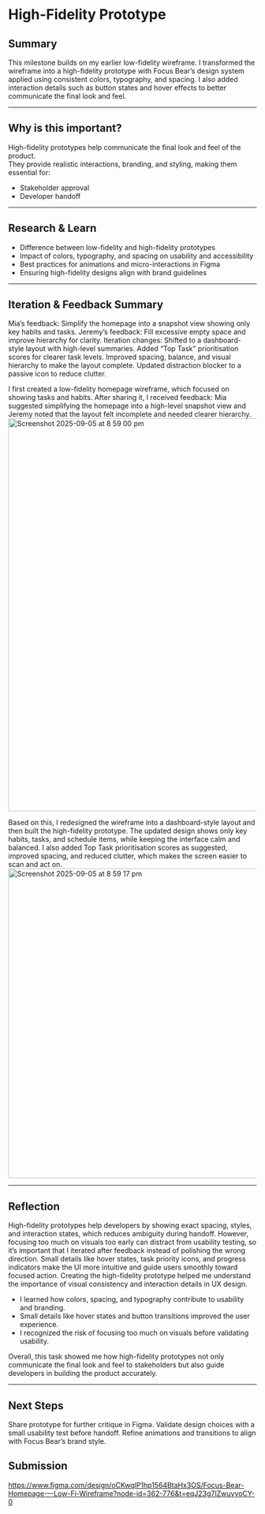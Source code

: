 # High-Fidelity Prototype  

## Summary
This milestone builds on my earlier low-fidelity wireframe. I transformed the wireframe into a high-fidelity prototype with Focus Bear’s design system applied using consistent colors, typography, and spacing. I also added interaction details such as button states and hover effects to better communicate the final look and feel.

---

## Why is this important?  
High-fidelity prototypes help communicate the final look and feel of the product.  
They provide realistic interactions, branding, and styling, making them essential for:  
- Stakeholder approval  
- Developer handoff  

---

## Research & Learn  
- Difference between low-fidelity and high-fidelity prototypes  
- Impact of colors, typography, and spacing on usability and accessibility  
- Best practices for animations and micro-interactions in Figma  
- Ensuring high-fidelity designs align with brand guidelines  

---

## Iteration & Feedback Summary

Mia’s feedback: Simplify the homepage into a snapshot view showing only key habits and tasks.
Jeremy’s feedback: Fill excessive empty space and improve hierarchy for clarity.
Iteration changes:
Shifted to a dashboard-style layout with high-level summaries.
Added “Top Task” prioritisation scores for clearer task levels.
Improved spacing, balance, and visual hierarchy to make the layout complete.
Updated distraction blocker to a passive icon to reduce clutter.

I first created a low-fidelity homepage wireframe, which focused on showing tasks and habits. After sharing it, I received feedback: Mia suggested simplifying the homepage into a high-level snapshot view and Jeremy noted that the layout felt incomplete and needed clearer hierarchy.
<img width="601" height="797" alt="Screenshot 2025-09-05 at 8 59 00 pm" src="https://github.com/user-attachments/assets/9df340c6-473e-4d95-89fd-65320623f1ae" />

Based on this, I redesigned the wireframe into a dashboard-style layout and then built the high-fidelity prototype. The updated design shows only key habits, tasks, and schedule items, while keeping the interface calm and balanced. I also added Top Task prioritisation scores as suggested, improved spacing, and reduced clutter, which makes the screen easier to scan and act on.
<img width="733" height="628" alt="Screenshot 2025-09-05 at 8 59 17 pm" src="https://github.com/user-attachments/assets/e0ebecec-4415-4c83-a48e-481b87f834ac" />


---

## Reflection  
High-fidelity prototypes help developers by showing exact spacing, styles, and interaction states, which reduces ambiguity during handoff. However, focusing too much on visuals too early can distract from usability testing, so it’s important that I iterated after feedback instead of polishing the wrong direction. Small details like hover states, task priority icons, and progress indicators make the UI more intuitive and guide users smoothly toward focused action.
Creating the high-fidelity prototype helped me understand the importance of visual consistency and interaction details in UX design.  
- I learned how colors, spacing, and typography contribute to usability and branding.  
- Small details like hover states and button transitions improved the user experience.  
- I recognized the risk of focusing too much on visuals before validating usability.  

Overall, this task showed me how high-fidelity prototypes not only communicate the final look and feel to stakeholders but also guide developers in building the product accurately.  

---

## Next Steps
Share prototype for further critique in Figma.
Validate design choices with a small usability test before handoff.
Refine animations and transitions to align with Focus Bear’s brand style.


##  Submission  
https://www.figma.com/design/oCKwqlP1hp1564BtaHx3OS/Focus-Bear-Homepage-–-Low-Fi-Wireframe?node-id=362-776&t=eqJ23g7IZwuvyoCY-0
